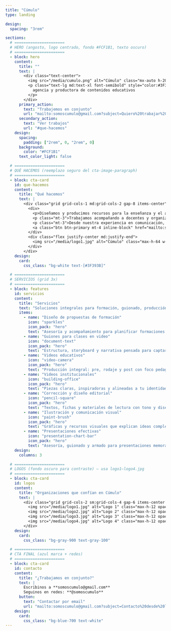 ```yaml
---
title: "Cúmulo"
type: landing

design:
  spacing: "3rem"

sections:
  # ======================
  # HERO (angosto, logo centrado, fondo #FCF1B1, texto oscuro)
  # ======================
  - block: hero
    content:
      title: ""
      text: |
        <div class="text-center">
          <img src="/media/cumulo.png" alt="Cúmulo" class="mx-auto h-20 md:h-24 mb-3" loading="eager">
          <p class="text-lg md:text-xl font-semibold" style="color:#3F393B;">
            agencia y productora de contenidos educativos
          </p>
        </div>
      primary_action:
        text: "Trabajemos en conjunto"
        url: "mailto:somoscumulo@gmail.com?subject=Quiero%20trabajar%20con%20C%C3%BAmulo"
      secondary_action:
        text: "Ver trabajos"
        url: "#que-hacemos"
    design:
      spacing:
        padding: ["2rem", 0, "2rem", 0]
      background:
        color: "#FCF1B1"
      text_color_light: false

  # ======================
  # QUÉ HACEMOS (reemplazo seguro del cta-image-paragraph)
  # ======================
  - block: cta-card
    id: que-hacemos
    content:
      title: "Qué hacemos"
      text: |
        <div class="grid grid-cols-1 md:grid-cols-2 gap-8 items-center">
          <div>
            <p>Diseñamos y producimos recursos para la enseñanza y el aprendizaje en diversos formatos y plataformas.</p>
            <p class="mt-3">Trabajamos acompañando a docentes y organizaciones para fortalecer sus propuestas de formación, seleccionar los formatos más adecuados para cada contenido, estructurar guiones para clases y crear materiales visuales, audiovisuales y escritos que enriquezcan sus iniciativas y las acerquen a sus estudiantes.</p>
            <p class="mt-3">Desde nuestra experiencia en comunicación, cine, artes visuales y diseño gráfico, ofrecemos un enfoque que integra diversas disciplinas para dar vida a proyectos educativos innovadores, creativos y accesibles.</p>
            <a class="btn btn-primary mt-4 inline-block" href="mailto:somoscumulo@gmail.com">Escribinos</a>
          </div>
          <div class="flex justify-center md:justify-end">
            <img src="/media/logo1.jpg" alt="Cúmulo" class="max-h-64 w-auto rounded-lg shadow-sm" loading="lazy">
          </div>
        </div>
    design:
      card:
        css_class: "bg-white text-[#3F393B]"

  # ======================
  # SERVICIOS (grid 3x)
  # ======================
  - block: features
    id: servicios
    content:
      title: "Servicios"
      text: "Soluciones integrales para formación, guionado, producción audiovisual y diseño."
      items:
        - name: "Diseño de propuestas de formación"
          icon: "sparkles"
          icon_pack: "hero"
          text: "Asesoría y acompañamiento para planificar formaciones efectivas y medibles."
        - name: "Guiones para clases en video"
          icon: "document-text"
          icon_pack: "hero"
          text: "Estructura, storyboard y narrativa pensada para captar y mantener la atención."
        - name: "Videos educativos"
          icon: "video-camera"
          icon_pack: "hero"
          text: "Producción integral: pre, rodaje y post con foco pedagógico."
        - name: "Videos institucionales"
          icon: "building-office"
          icon_pack: "hero"
          text: "Piezas claras, inspiradoras y alineadas a tu identidad."
        - name: "Corrección y diseño editorial"
          icon: "pencil-square"
          icon_pack: "hero"
          text: "Textos, fichas y materiales de lectura con tono y diseño consistentes."
        - name: "Ilustración y comunicación visual"
          icon: "paint-brush"
          icon_pack: "hero"
          text: "Gráficas y recursos visuales que explican ideas complejas."
        - name: "Presentaciones efectivas"
          icon: "presentation-chart-bar"
          icon_pack: "hero"
          text: "Asesoría, guionado y armado para presentaciones memorables."
    design:
      columns: 3

  # ======================
  # LOGOS (fondo oscuro para contraste) — usa logo1–logo4.jpg
  # ======================
  - block: cta-card
    id: logos
    content:
      title: "Organizaciones que confían en Cúmulo"
      text: |
        <div class="grid grid-cols-2 sm:grid-cols-4 gap-6 items-center justify-items-center">
          <img src="/media/logo1.jpg" alt="Logo 1" class="max-h-12 opacity-90" loading="lazy">
          <img src="/media/logo2.jpg" alt="Logo 2" class="max-h-12 opacity-90" loading="lazy">
          <img src="/media/logo3.jpg" alt="Logo 3" class="max-h-12 opacity-90" loading="lazy">
          <img src="/media/logo4.jpg" alt="Logo 4" class="max-h-12 opacity-90" loading="lazy">
        </div>
    design:
      card:
        css_class: "bg-gray-900 text-gray-100"

  # ======================
  # CTA FINAL (azul marca + redes)
  # ======================
  - block: cta-card
    id: contacto
    content:
      title: "¿Trabajamos en conjunto?"
      text: |
        Escribinos a **somoscumulo@gmail.com**  
        Seguinos en redes: **@somoscumulo**
      button:
        text: "Contactar por email"
        url: "mailto:somoscumulo@gmail.com?subject=Contacto%20desde%20la%20web"
    design:
      card:
        css_class: "bg-blue-700 text-white"
---
```

